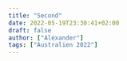 ```yaml
---
title: "Second"
date: 2022-05-19T23:30:41+02:00
draft: false
author: ["Alexander"]
tags: ["Australien 2022"]
---
```

